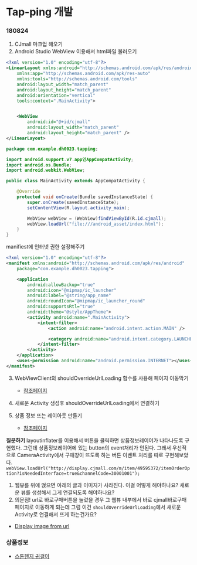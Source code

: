 # Tap-ping 개발

### 180824

1. CJmall 마크업 해오기
2. Android Studio WebView 이용해서 html파일 불러오기

```xml
<?xml version="1.0" encoding="utf-8"?>
<LinearLayout xmlns:android="http://schemas.android.com/apk/res/android"
    xmlns:app="http://schemas.android.com/apk/res-auto"
    xmlns:tools="http://schemas.android.com/tools"
    android:layout_width="match_parent"
    android:layout_height="match_parent"
    android:orientation="vertical"
    tools:context=".MainActivity">


    <WebView
        android:id="@+id/cjmall"
        android:layout_width="match_parent"
        android:layout_height="match_parent" />
</LinearLayout>
```

```java
package com.example.dh0023.tapping;

import android.support.v7.app인AppCompatActivity;
import android.os.Bundle;
import android.webkit.WebView;

public class MainActivity extends AppCompatActivity {

    @Override
    protected void onCreate(Bundle savedInstanceState) {
        super.onCreate(savedInstanceState);
        setContentView(R.layout.activity_main);

        WebView webView = (WebView)findViewById(R.id.cjmall);
        webView.loadUrl("file:///android_asset/index.html");
    }
}
```

manifiest에 인터넷 권한 설정해주기

```xml
<?xml version="1.0" encoding="utf-8"?>
<manifest xmlns:android="http://schemas.android.com/apk/res/android"
    package="com.example.dh0023.tapping">

    <application
        android:allowBackup="true"
        android:icon="@mipmap/ic_launcher"
        android:label="@string/app_name"
        android:roundIcon="@mipmap/ic_launcher_round"
        android:supportsRtl="true"
        android:theme="@style/AppTheme">
        <activity android:name=".MainActivity">
            <intent-filter>
                <action android:name="android.intent.action.MAIN" />

                <category android:name="android.intent.category.LAUNCHER" />
            </intent-filter>
        </activity>
    </application>
    <uses-permission android:name="android.permission.INTERNET"></uses-permission>
</manifest>
```

3. WebViewClient의 shouldOverrideUrlLoading 함수를 사용해 페이지 이동막기
	- [참조페이지](http://cofs.tistory.com/186)

4. 새로운 Activity 생성후  shouldOverrideUrlLoading에서 연결하기
5. 상품 정보 뜨는 레이아웃 만들기
	- [참조페이지](http://wimir-dev.tistory.com/11)


**질문하기**
layoutinflater를 이용해서 버튼을 클릭하면 상품정보레이어가 나타나도록 구현했다. 그런데 상품정보레이어에 있는 button의 event처리가 안된다.
그래서 우선적으로 CameraActivity에서 구매창이 뜨도록 하는 버튼 이벤트 처리를 따로 구현해보았다.
`webView.loadUrl("http://display.cjmall.com/m/item/49595372/itemOrderOption?isNeededInterface=true&channelCode=30001001");`

1. 웹뷰를 위에 얹으면 아래의 글과 이미지가 사라진다. 이걸 어떻게 해야하나요? 새로운 뷰를 생성해서 그게 연결되도록 해야하나요?
2. 의문점! url로 바로구매버튼을 눌렀을 경우 그 웹뷰 내부에서 바로 cjmall바로구매페이지로 이동하게 되는데 그럼 이건 `shouldOverrideUrlLoading`에서 새로운 Activity로 연결해서 뜨게 하는건가요?




- [Display image from url](https://stackoverflow.com/questions/3118691/android-make-an-image-at-a-url-equal-to-imageviews-image)




### 상품정보

- [스톤헨지 귀걸이](http://display.cjmall.com/p/item/49595372?channelCode=30001001&k=%EC%8A%A4%ED%86%A4%ED%97%A8%EC%A7%80)



